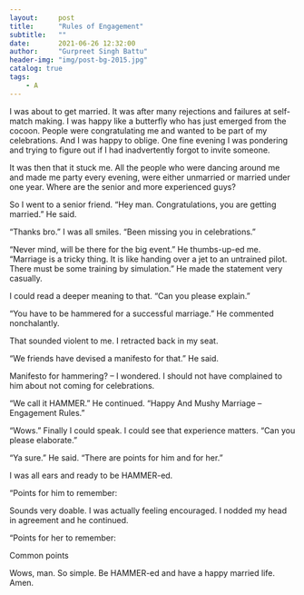```yaml
---
layout:     post
title:      "Rules of Engagement"
subtitle:   ""
date:       2021-06-26 12:32:00
author:     "Gurpreet Singh Battu"
header-img: "img/post-bg-2015.jpg"
catalog: true
tags:
    - A
---
```


I was about to get married. It was after many rejections and failures at self-match making. I was happy like a butterfly who has just emerged from the cocoon. People were congratulating me and wanted to be part of my celebrations. And I was happy to oblige. One fine evening I was pondering and trying to figure out if I had inadvertently forgot to invite someone.

It was then that it stuck me. All the people who were dancing around me and made me party every evening, were either unmarried or married under one year. Where are the senior and more experienced guys?

So I went to a senior friend. “Hey man. Congratulations, you are getting married.” He said.

“Thanks bro.” I was all smiles. “Been missing you in celebrations.”

“Never mind, will be there for the big event.” He thumbs-up-ed me. “Marriage is a tricky thing. It is like handing over a jet to an untrained pilot. There must be some training by simulation.” He made the statement very casually.

I could read a deeper meaning to that. “Can you please explain.”

“You have to be hammered for a successful marriage.” He commented nonchalantly.

That sounded violent to me. I retracted back in my seat.

“We friends have devised a manifesto for that.” He said.

Manifesto for hammering? – I wondered. I should not have complained to him about not coming for celebrations.

“We call it HAMMER.” He continued. “Happy And Mushy Marriage – Engagement Rules.”

“Wows.” Finally I could speak. I could see that experience matters. “Can you please elaborate.”

“Ya sure.” He said. “There are points for him and for her.”

I was all ears and ready to be HAMMER-ed.

“Points for him to remember:

Sounds very doable. I was actually feeling encouraged. I nodded my head in agreement and he continued.

“Points for her to remember:

Common points

Wows, man. So simple. Be HAMMER-ed and have a happy married life. Amen.
